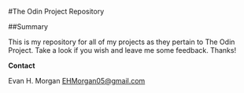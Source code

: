 #The Odin Project Repository

##Summary

This is my repository for all of my projects as they pertain to The Odin Project.  Take a look if you wish and leave me some feedback.  Thanks!

**Contact**

Evan H. Morgan
EHMorgan05@gmail.com

